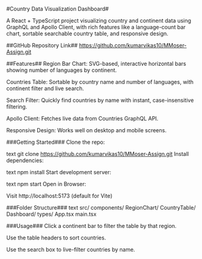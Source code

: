 #Country Data Visualization Dashboard#

A React + TypeScript project visualizing country and continent data using GraphQL and Apollo Client, with rich features like a language-count bar chart, sortable searchable country table, and responsive design.

##GitHub Repository Link##
https://github.com/kumarvikas10/MMoser-Assign.git

##Features##
Region Bar Chart: SVG-based, interactive horizontal bars showing number of languages by continent.

Countries Table: Sortable by country name and number of languages, with continent filter and live search.

Search Filter: Quickly find countries by name with instant, case-insensitive filtering.

Apollo Client: Fetches live data from Countries GraphQL API.

Responsive Design: Works well on desktop and mobile screens.

###Getting Started###
Clone the repo:

text
git clone https://github.com/kumarvikas10/MMoser-Assign.git
Install dependencies:

text
npm install
Start development server:

text
npm start
Open in Browser:

Visit http://localhost:5173 (default for Vite)

###Folder Structure###
text
src/
  components/
    RegionChart/
    CountryTable/
    Dashboard/
  types/
  App.tsx
  main.tsx
  
###Usage###
Click a continent bar to filter the table by that region.

Use the table headers to sort countries.

Use the search box to live-filter countries by name.


